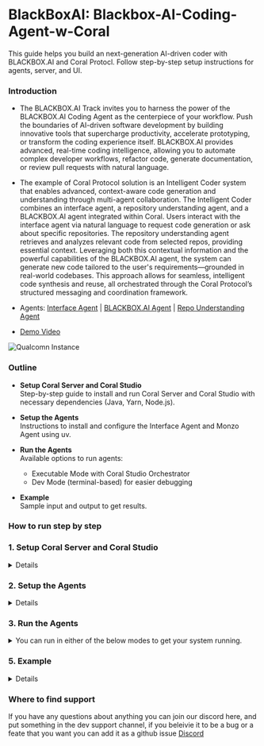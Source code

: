 # BlackBoxAI: Blackbox-AI-Coding-Agent-w-Coral

This guide helps you build an next-generation AI-driven coder with BLACKBOX.AI and Coral Protocl. Follow step-by-step setup instructions for agents, server, and UI.

### Introduction

- The BLACKBOX.AI Track invites you to harness the power of the BLACKBOX.AI Coding Agent as the centerpiece of your workflow. Push the boundaries of AI-driven software development by building innovative tools that supercharge productivity, accelerate prototyping, or transform the coding experience itself. BLACKBOX.AI provides advanced, real-time coding intelligence, allowing you to automate complex developer workflows, refactor code, generate documentation, or review pull requests with natural language.

- The example of Coral Protocol solution is an Intelligent Coder system that enables advanced, context-aware code generation and understanding through multi-agent collaboration. The Intelligent Coder combines an interface agent, a repository understanding agent, and a BLACKBOX.AI agent integrated within Coral. Users interact with the interface agent via natural language to request code generation or ask about specific repositories. The repository understanding agent retrieves and analyzes relevant code from selected repos, providing essential context. Leveraging both this contextual information and the powerful capabilities of the BLACKBOX.AI agent, the system can generate new code tailored to the user's requirements—grounded in real-world codebases. This approach allows for seamless, intelligent code synthesis and reuse, all orchestrated through the Coral Protocol’s structured messaging and coordination framework.
- Agents: [Interface Agent](https://github.com/Coral-Protocol/Coral-Interface-Agent) | [BLACKBOX.AI Agent]([Coral-BlackboxAI-Agent](https://github.com/Coral-Protocol/Coral-BlackboxAI-Agent)) | [Repo Understanding Agent](https://github.com/Coral-Protocol/Coral-RepoUnderstanding-Agent) 
- [Demo Video](https://drive.google.com/file/d/1yE9p_h9-WMPu_lb21q-GR84gkiZbhqXu/view?usp=sharing)

![Qualcomn Instance](images/Monzo_agent_new.png)  

### Outline

- **Setup Coral Server and Coral Studio**  
  Step-by-step guide to install and run Coral Server and Coral Studio with necessary dependencies (Java, Yarn, Node.js).

- **Setup the Agents**  
  Instructions to install and configure the Interface Agent and Monzo Agent using uv.

- **Run the Agents**  
  Available options to run agents:
  - Executable Mode with Coral Studio Orchestrator  
  - Dev Mode (terminal-based) for easier debugging  

- **Example**  
  Sample input and output to get results.


### How to run step by step

### 1. Setup Coral Server and Coral Studio

<details>

- To setup the [Coral Server](https://github.com/Coral-Protocol/coral-server) and [Coral Studio UI](https://github.com/Coral-Protocol/coral-studio), follow the steps given in repository to install.

- In order to test if both are working, open the same instance in two terminals and run both simultaneously.

```bash
# run studio
yarn dev
```
- You will see both running like this simultaneously if succesful and should be able to access Coral Studio from your browser.

![Coral Server and Studio Running](images/server-studio.png)

- On Coral Studio, ensure the connection to Coral Server.

![Coral Server and Studio Connection UI](images/coral-connection.png)

<details>

<summary>Install Java if UNAVAILABLE in order to run Coral Server</summary>

Install Java

```bash

# Apt update
sudo apt update

# Install the JDK
sudo apt install openjdk-17-jdk

# Check version
java -version
```

Run Coral Server

```bash

./gradlew run

```

</details>

<details>

<summary>Install Yarn if UNAVAILABLE in order to run Coral Studio</summary>

Install Yarn

```bash
# Download and install nvm:
curl -o- https://raw.githubusercontent.com/nvm-sh/nvm/v0.40.3/install.sh | bash

# in lieu of restarting the shell
\. "$HOME/.nvm/nvm.sh"

# Download and install Node.js:
nvm install 22

# Verify the Node.js version:
node -v # Should print "v22.17.0".
nvm current # Should print "v22.17.0".

# Download and install Yarn:
corepack enable yarn

# Verify Yarn version:
yarn -v

# Install from yarn
yarn install

# Allow port for eternal access
sudo ufw allow 5173

```

Run Coral Studio

```bash

yarn dev

```

</details>

</details>

### 2. Setup the Agents

<details>  

- Terminate the Coral Server and Coral Studio connections from above and start below steps.
- In this example, we are using the agents: [Coral Interface Agent](https://github.com/Coral-Protocol/Coral-Interface-Agent) and [Coral Monzo Agent](https://github.com/Coral-Protocol/Coral-Monzo-Agent).  
- Please click on the link and set up the agents by following the setup instructions in the repository.  
- Check the output below to see how the terminal will look after succesfull installation, keep in mind the directory you are at while doing `uv sync`.


</details>

### 3. Run the Agents

<details>

<summary>You can run in either of the below modes to get your system running.</summary>

#### 1. Executable Mode

<details>

- The Executable Mode is part of the Coral Protocol Orchestrator which works with [Coral Studio UI](https://github.com/Coral-Protocol/coral-studio).  

- Checkout: [How to Build a Multi-Agent System with Awesome Open Source Agents using Coral Protocol](https://github.com/Coral-Protocol/existing-agent-sessions-tutorial-private-temp).  

- Update the file: `coral-server/src/main/resources/application.yaml` with the details below. 

```bash
# replace "root" with YOUR/PROJECT/DIRECTORY if different

applications:
  - id: "app"
    name: "Default Application"
    description: "Default application for testing"
    privacyKeys:
      - "default-key"
      - "public"
      - "priv"

registry:
  interface:
    options:
      - name: "API_KEY"
        type: "string"
        description: "API key for the service"
    runtime:
      type: "executable"
      command: ["bash", "-c", "/root/Coral-Interface-Agent/run_agent.sh main.py"]
      environment:
        - name: "API_KEY"
          from: "API_KEY"
        - name: "MODEL_NAME"
          value: "gpt-4.1"
        - name: "MODEL_PROVIDER"
          value: "openai"
        - name: "MODEL_TOKEN"
          value: "16000"
        - name: "MODEL_TEMPERATURE"
          value: "0.3"
          
  repo_understanding_agent:
    options:
      - name: "API_KEY"
        type: "string"
        description: "API key for the service"
      - name: "GITHUB_ACCESS_TOKEN"
        type: "string"
        description: "key for the github service"
    runtime:
      type: "executable"
      command: ["bash", "-c", "/root/Coral-RepoUnderstanding-Agent/run_agent.sh main.py"]
      environment:
        - name: "API_KEY"
          from: "API_KEY"
        - name: "GITHUB_ACCESS_TOKEN"
          from: "GITHUB_ACCESS_TOKEN"
        - name: "MODEL_NAME"
          value: "gpt-4.1"
        - name: "MODEL_PROVIDER"
          value: "openai"
        - name: "MODEL_TOKEN"
          value: "16000"
        - name: "MODEL_TEMPERATURE"
          value: "0.3"

  blackboxai_agent:
    options:
      - name: "BLACKBOXAI_API_KEY"
        type: "string"
        description: "API key for the service"
    runtime:
      type: "executable"
      command: ["bash", "-c", "/root/Coral-BlackboxAI-Agent/run_agent.sh main.py"]
      environment:
        - name: "BLACKBOXAI_API_KEY"
          from: "BLACKBOXAI_API_KEY"
        - name: "BLACKBOXAI_URL"
          value: "https://api.blackbox.ai"
        - name: "MODEL_NAME"
          value: "blackboxai/openai/gpt-4.1"
```

- Run the [Coral Server](https://github.com/Coral-Protocol/coral-server) and [Coral Studio](https://github.com/Coral-Protocol/coral-studio). 

- You do not need to set up the `.env` in the project directory for running in this mode; it will be captured through the variables below.  

- After the agents are loaded properly, you will see "3 agents" connected. Proceed ahead with "Select Session", add the agents, api key and esure to add both the Custom Tools to the Interface Agent.

![Vultr Instance](images/agent-connected.png)  

</details>

#### 2. Dev Mode

<details>

- The Dev Mode allows the Coral Server and all agents to be seaprately running on each terminal without UI support.  

- Ensure that the [Coral Server](https://github.com/Coral-Protocol/coral-server) is running on your system and run below commands in separate terminals.

- Ensure that you have setup the `.env` file with required keys.  

Run the Interface Agent

```bash
# cd to directory
cd Coral-Interface-Agent

# Run the agent using `uv`:
uv run python main.py
```

Run the RepoUnderstanding Agent

```bash
# cd to directory
cd Coral-RepoUnderstanding-Agent

# Run the agent using `uv`:
uv run python main.py
```

Run the BLACKBOX.AI Agent

```bash
# cd to directory
cd Coral-BlackboxAI-Agent-Agent

# Run the agent using `uv`:
uv run python main.py
```

</details>

</details>


### 5. Example

<details>

```bash
# Input:
Question: Could you please call repo understanding agent to retrieve the completed code of agent implementation on the main branch of Coral-Protocol/Coral-Monzo-Agent, keep it, and send the completed code to balckbox ai agent, ask it to take this as an example, then create an agent that is able to run on coral server with functionality of a simple calculator (add number)

# Output:
Answer: Thank you for sharing the code. Here is an example of a simple addition agent for Coral Server, following the structure, event loop, and integration style from your provided `main.py`. This agent exposes a single tool `add_numbers(a: int, b: int) -&gt; int`, and uses the same Coral tool patterns:

import asyncio
import os
import json
import logging
from langchain_mcp_adapters.client import MultiServerMCPClient
from langchain.prompts import ChatPromptTemplate
from langchain.agents import create_tool_calling_agent, AgentExecutor
from langchain.chat_models import init_chat_model
from langchain_core.tools import tool
from dotenv import load_dotenv
import urllib.parse
from datetime import datetime
import traceback

# Setup logging
logging.basicConfig(level=logging.INFO, format=&quot;%(asctime)s - %(levelname)s - %(message)s&quot;)
logger = logging.getLogger(__name__)

# Load environment variables
load_dotenv()

base_url = os.getenv(&quot;CORAL_SSE_URL&quot;)
agentID = os.getenv(&quot;CORAL_AGENT_ID&quot;)

params = {
    &quot;agentId&quot;: agentID,
    &quot;agentDescription&quot;: &quot;An agent that simply adds two numbers using the add_numbers(a, b) tool. Only use the provided tools!&quot;
}
query_string = urllib.parse.urlencode(params)
MCP_SERVER_URL = f&quot;{base_url}?{query_string}&quot;

def get_tools_description(tools):
    return &quot;\n&quot;.join(f&quot;Tool: {t.name}, Schema: {json.dumps(t.args).replace('{', '{{').replace('}', '}}')}&quot; for t in tools)

@tool
def add_numbers(a: int, b: int) -&gt; dict:
    &quot;&quot;&quot;
    Adds two integers and returns the result.

    Args:
        a (int): The first number.
        b (int): The second number.
    Returns:
        dict: The sum as `result`.
    &quot;&quot;&quot;
    return {&quot;result&quot;: a + b}

async def create_addition_agent(client, tools):
    prompt = ChatPromptTemplate.from_messages([
        (&quot;system&quot;, f&quot;&quot;&quot;You are `addition_agent`, responsible only for adding two numbers with add_numbers(a, b). You must only use the provided tools to fulfill user requests. Your workflow:\n\n1. Use wait_for_mentions(timeoutMs=60000) to wait for instructions.\n2. When a mention is received, record threadId and senderId (NEVER forget these two).\n3. Read the user's message and extract the numbers to add.\n4. Call add_numbers(a, b) with them.\n5. Generate a clear, direct reply with the result.\n6. If error, reply 'error'.\n7. Use send_message(senderId=..., mentions=[senderId], threadId=..., content=&quot;your answer&quot;) to reply.\n8. Always respond to the user.\n9. Wait 2 seconds and go back to step 1.\n\nTools: {get_tools_description(tools)}&quot;),
        (&quot;placeholder&quot;, &quot;{history}&quot;),
        (&quot;placeholder&quot;, &quot;{agent_scratchpad}&quot;)
    ])

    model = init_chat_model(
        model=os.getenv(&quot;MODEL&quot;),
        model_provider=os.getenv(&quot;LLM_MODEL_PROVIDER&quot;),
        api_key=os.getenv(&quot;API_KEY&quot;),
        temperature=0.3,
        max_tokens=32768
    )
    agent = create_tool_calling_agent(model, tools, prompt)
    return AgentExecutor(agent=agent, tools=tools, verbose=True)

async def main():
    CORAL_SERVER_URL = f&quot;{base_url}?{query_string}&quot;
    logger.info(f&quot;Connecting to Coral Server: {CORAL_SERVER_URL}&quot;)

    client = MultiServerMCPClient(
        connections={
            &quot;coral&quot;: {
                &quot;transport&quot;: &quot;sse&quot;,
                &quot;url&quot;: CORAL_SERVER_URL,
                &quot;timeout&quot;: 600,
                &quot;sse_read_timeout&quot;: 600,
            }
        }
    )
    logger.info(&quot;Coral Server Connection Established&quot;)

    tools = await client.get_tools()
    coral_tool_names = [
        &quot;list_agents&quot;,
        &quot;create_thread&quot;,
        &quot;add_participant&quot;,
        &quot;remove_participant&quot;,
        &quot;close_thread&quot;,
        &quot;send_message&quot;,
        &quot;wait_for_mentions&quot;,
    ]
    tools = [tool for tool in tools if tool.name in coral_tool_names]
    tools += [add_numbers]

    logger.info(f&quot;Tools Description:\n{get_tools_description(tools)}&quot;)

    agent_executor = await create_addition_agent(client, tools)

    while True:
        try:
            logger.info(&quot;Starting new agent invocation&quot;)
            await agent_executor.ainvoke({&quot;agent_scratchpad&quot;: []})
            logger.info(&quot;Completed agent invocation, restarting loop&quot;)
            await asyncio.sleep(1)
        except Exception as e:
            logger.error(f&quot;Error in agent loop: {str(e)}&quot;)
            logger.error(traceback.format_exc())
            await asyncio.sleep(5)

if __name__ == &quot;__main__&quot;:
    asyncio.run(main())

Let me know if you'd like this as a file, or need further customization!
```

</details>

</details>


### Where to find support 

If you have any questions about anything you can join our discord here, and put something in the dev support channel, if you beleivie it to be a bug or a feate that you want you can add it as a github issue [Discord](https://discord.com/invite/Xjm892dtt3)


